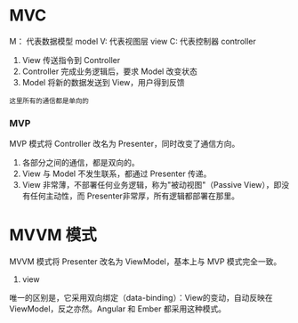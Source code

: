 # MVC 

M： 代表数据模型  model
V:  代表视图层   view
C:  代表控制器   controller

1. View 传送指令到 Controller
2. Controller 完成业务逻辑后，要求 Model 改变状态
3. Model 将新的数据发送到 View，用户得到反馈

`这里所有的通信都是单向的`

### MVP

MVP 模式将 Controller 改名为 Presenter，同时改变了通信方向。


1. 各部分之间的通信，都是双向的。
2. View 与 Model 不发生联系，都通过 Presenter 传递。
3. View 非常薄，不部署任何业务逻辑，称为"被动视图"（Passive View），即没有任何主动性，而 Presenter非常厚，所有逻辑都部署在那里。

# MVVM 模式

MVVM 模式将 Presenter 改名为 ViewModel，基本上与 MVP 模式完全一致。
1.  view

唯一的区别是，它采用双向绑定（data-binding）：View的变动，自动反映在 ViewModel，反之亦然。Angular 和 Ember 都采用这种模式。